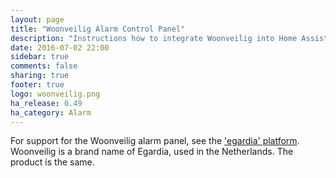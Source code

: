 ```yaml
---
layout: page
title: "Woonveilig Alarm Control Panel"
description: "Instructions how to integrate Woonveilig into Home Assistant."
date: 2016-07-02 22:00
sidebar: true
comments: false
sharing: true
footer: true
logo: woonveilig.png
ha_release: 0.49
ha_category: Alarm
---
```


For support for the Woonveilig alarm panel, see the ['egardia' platform](https://home-assistant.io/components/alarm_control_panel.egardia/). Woonveilig is a brand name of Egardia, used in the Netherlands. The product is the same.

